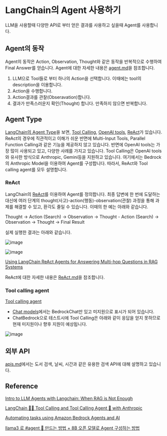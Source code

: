 # LangChain의 Agent 사용하기

LLM을 사용할때 다양한 API로 부터 얻은 결과를 사용하고 싶을때 Agent를 사용합니다.

## Agent의 동작

Agent의 동작은 Action, Observation, Thought와 같은 동작을 반복적으로 수행하여 Final Answer를 얻습니다. Agent에 대한 자세한 내용은 [agent.md](./agent.md)을 참조합니다.

1) LLM으로 Tool들로 부터 하나의 Action을 선택합니다. 이때에는 tool의 description을 이용합니다.
2) Action을 수행합니다.
3) Action결과를 관찰(Obseravation)합니다.
4) 결과가 만족스러운지 확인(Thought) 합니다. 만족하지 않으면 반복합니다.



## Agent Type

[LangChain의 Agent Type](https://python.langchain.com/v0.1/docs/modules/agents/agent_types/)을 보면, [Tool Calling](https://python.langchain.com/v0.1/docs/modules/agents/agent_types/tool_calling/), [OpenAI tools](https://python.langchain.com/v0.1/docs/modules/agents/agent_types/openai_tools/), [ReAct](https://python.langchain.com/v0.1/docs/modules/agents/agent_types/react/)가 있습니다. ReAct의 경우에 직관적이고 이해가 쉬운 반면에 Multi-Input Tools, Parallel Function Calling과 같은 기능을 제공하지 않고 있습니다. 반면에 OpenAI tools는 가장 많이 사용되고 있고, 다양한 사례를 가지고 있습니다. Tool Calling은 OpenAI tools와 유사한 방식으로 Anthropic, Gemini등을 지원하고 있습니다. 여기에서는 Bedrock의 Anthropic Model을 이용하여 Agent를 구성합니다. 따라서, ReAct와 Tool calling agent를 모두 설명합니다. 

### ReAct

LangChain의 [ReAct](https://python.langchain.com/v0.1/docs/modules/agents/agent_types/react/)를 이용하여 Agent를 정의합니다. 최종 답변에 한 번에 도달하는 대신에 여러 단계의 thought(사고)-action(행동)-observation(관찰) 과정을 통해 과제를 해결할 수 있고, 환각도 줄일 수 있습니다. 이때의 한 예는 아래와 같습니다. 

Thought -> Action (Search) -> Observation -> Thought - Action (Search) -> Observation -> Thought -> Final Result

실제 실행한 결과는 아래와 같습니다.

![image](https://github.com/kyopark2014/llm-agent/assets/52392004/4b2f79cc-6782-4c44-b594-1c5f22472dc7)

![image](https://github.com/kyopark2014/llm-agent/assets/52392004/69ff3e46-ec3e-4ba1-9f10-380b31554f15)


[Using LangChain ReAct Agents for Answering Multi-hop Questions in RAG Systems](https://towardsdatascience.com/using-langchain-react-agents-for-answering-multi-hop-questions-in-rag-systems-893208c1847e)


ReAct에 대한 자세한 내용은 [ReAct.md](./ReAct.md)을 참조합니다.


### Tool calling agent

[Tool calling agent](https://python.langchain.com/v0.1/docs/modules/agents/agent_types/tool_calling/)


- [Chat models](https://python.langchain.com/v0.1/docs/integrations/chat/)에서는 BedrockChat만 있고 미지원으로 표시가 되어 있습니다.
- ChatBedrock으로 테스트시에 Tool Calling은 아래와 같이 응답을 얻지 못하므로 현재 미지원이나 향후 지원이 예상됩니다.

![image](https://github.com/kyopark2014/llm-agent/assets/52392004/86364b1b-0f52-4faa-b370-dd6660d4974f)


## 외부 API 

[apis.md](./apis.md)에서는 도서 검색, 날씨, 시간과 같은 유용한 검색 API에 대해 설명하고 있습니다.



## Reference

[Intro to LLM Agents with Langchain: When RAG is Not Enough](https://towardsdatascience.com/intro-to-llm-agents-with-langchain-when-rag-is-not-enough-7d8c08145834)

[LangChain 🦜️🔗 Tool Calling and Tool Calling Agent 🤖 with Anthropic](https://medium.com/@dminhk/langchain-%EF%B8%8F-tool-calling-and-tool-calling-agent-with-anthropic-467b0fb58980)

[Automating tasks using Amazon Bedrock Agents and AI](https://blog.serverlessadvocate.com/automating-tasks-using-amazon-bedrock-agents-and-ai-4b6fb8856589)

[llama3 로 #agent 🤖 만드는 방법 + 8B 오픈 모델로 Agent 구성하는 방법](https://www.youtube.com/watch?app=desktop&v=04MM0PXv2Fk)
